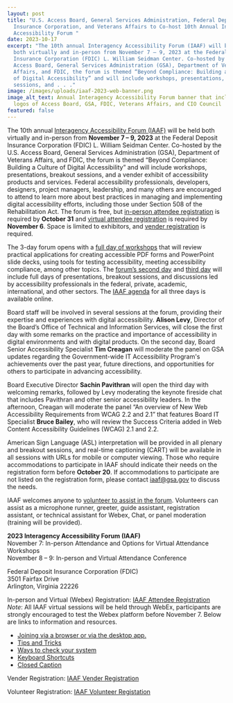 ```yaml
---
layout: post
title: "U.S. Access Board, General Services Administration, Federal Deposit
  Insurance Corporation, and Veterans Affairs to Co-host 10th Annual Interagency
  Accessibility Forum "
date: 2023-10-17
excerpt: "The 10th annual Interagency Accessibility Forum (IAAF) will be held
  both virtually and in-person from November 7 – 9, 2023 at the Federal Deposit
  Insurance Corporation (FDIC) L. William Seidman Center. Co-hosted by the U.S.
  Access Board, General Services Administration (GSA), Department of Veterans
  Affairs, and FDIC, the forum is themed “Beyond Compliance: Building a Culture
  of Digital Accessibility” and will include workshops, presentations, breakout
  sessions, and . . ."
image: /images/uploads/iaaf-2023-web-banner.png
image_alt_text: Annual Interagency Accessibility Forum banner that includes
  logos of Access Board, GSA, FDIC, Veterans Affairs, and CIO Council
featured: false
---
```

The 10th annual [Interagency Accessibility Forum (IAAF)](https://www.section508.gov/iaaf/) will be held both virtually and in-person from **November 7 – 9, 2023** at the Federal Deposit Insurance Corporation (FDIC) L. William Seidman Center. Co-hosted by the U.S. Access Board, General Services Administration (GSA), Department of Veterans Affairs, and FDIC, the forum is themed “Beyond Compliance: Building a Culture of Digital Accessibility” and will include workshops, presentations, breakout sessions, and a vender exhibit of accessibility products and services. Federal accessibility professionals, developers, designers, project managers, leadership, and many others are encouraged to attend to learn more about best practices in managing and implementing digital accessibility efforts, including those under Section 508 of the Rehabilitation Act. The forum is free, but [in-person attendee registration](https://nam10.safelinks.protection.outlook.com/?url=https%3A%2F%2Fweb.cvent.com%2Fevent%2F8bee52ee-a698-4c27-bfbb-38e4f3304c86%2Fsummary%3Frt%3DCIdl4H1qNk6ktXIRfeWy-A&data=05%7C01%7Cbratta%40access-board.gov%7Ce8db64d4acfc4f5d62f808dbcabf30d9%7Cfc6093f5e55e4f93b2cf26d0822201c9%7C0%7C0%7C638326694744218192%7CUnknown%7CTWFpbGZsb3d8eyJWIjoiMC4wLjAwMDAiLCJQIjoiV2luMzIiLCJBTiI6Ik1haWwiLCJXVCI6Mn0%3D%7C3000%7C%7C%7C&sdata=3K6zTtQRjORRr1CC%2FnYv3RsEHrHEFQiesMKE27KspY0%3D&reserved=0) is required by **October 31** and [virtual attendee registration](https://nam10.safelinks.protection.outlook.com/?url=https%3A%2F%2Fweb.cvent.com%2Fevent%2F8bee52ee-a698-4c27-bfbb-38e4f3304c86%2Fsummary%3Frt%3DCIdl4H1qNk6ktXIRfeWy-A&data=05%7C01%7Cbratta%40access-board.gov%7Ce8db64d4acfc4f5d62f808dbcabf30d9%7Cfc6093f5e55e4f93b2cf26d0822201c9%7C0%7C0%7C638326694744218192%7CUnknown%7CTWFpbGZsb3d8eyJWIjoiMC4wLjAwMDAiLCJQIjoiV2luMzIiLCJBTiI6Ik1haWwiLCJXVCI6Mn0%3D%7C3000%7C%7C%7C&sdata=3K6zTtQRjORRr1CC%2FnYv3RsEHrHEFQiesMKE27KspY0%3D&reserved=0) is required by **November 6**. Space is limited to exhibitors, and [vender registration](https://nam10.safelinks.protection.outlook.com/?url=https%3A%2F%2Fweb.cvent.com%2Fevent%2F8bee52ee-a698-4c27-bfbb-38e4f3304c86%2Fsummary%3Frt%3DJr_u5o-wHUaBRGlK1GwBOQ&data=05%7C01%7Cbratta%40access-board.gov%7Ce8db64d4acfc4f5d62f808dbcabf30d9%7Cfc6093f5e55e4f93b2cf26d0822201c9%7C0%7C0%7C638326694744374424%7CUnknown%7CTWFpbGZsb3d8eyJWIjoiMC4wLjAwMDAiLCJQIjoiV2luMzIiLCJBTiI6Ik1haWwiLCJXVCI6Mn0%3D%7C3000%7C%7C%7C&sdata=Tc6VqBP1V5udmCKiVV4BMsk7aV1vq4RBc%2F%2B3ZhIuUUE%3D&reserved=0) is required. 

The 3-day forum opens with a [full day of workshops](https://www.section508.gov/iaaf/archives/agenda-2023/) that will review practical applications for creating accessible PDF forms and PowerPoint slide decks, using tools for testing accessibility, meeting accessibility compliance, among other topics. The [forum’s second day](https://www.section508.gov/iaaf/archives/agenda-2023/#day2) and [third day](https://www.section508.gov/iaaf/archives/agenda-2023/#day3) will include full days of presentations, breakout sessions, and discussions led by accessibility professionals in the federal, private, academic, international, and other sectors. The [IAAF agenda](https://www.section508.gov/iaaf/archives/agenda-2023/) for all three days is available online. 

Board staff will be involved in several sessions at the forum, providing their expertise and experiences with digital accessibility. **Alison Levy**, Director of the Board’s Office of Technical and Information Services, will close the first day with some remarks on the practice and importance of accessibility in digital environments and with digital products. On the second day, Board Senior Accessibility Specialist **Tim Creagan** will moderate the panel on GSA updates regarding the Government-wide IT Accessibility Program's achievements over the past year, future directions, and opportunities for others to participate in advancing accessibility.  

Board Executive Director **Sachin Pavithran** will open the third day with welcoming remarks, followed by Levy moderating the keynote fireside chat that includes Pavithran and other senior accessibility leaders. In the afternoon, Creagan will moderate the panel “An overview of New Web Accessibility Requirements from WCAG 2.2 and 2.1” that features Board IT Specialist **Bruce Bailey**, who will review the Success Criteria added in Web Content Accessibility Guidelines (WCAG) 2.1 and 2.2. 

American Sign Language (ASL) interpretation will be provided in all plenary and breakout sessions, and real-time captioning (CART) will be available in all sessions with URLs for mobile or computer viewing. Those who require accommodations to participate in IAAF should indicate their needs on the registration form before **October 20**. If accommodations to participate are not listed on the registration form, please contact [iaaf@gsa.gov](mailto:iaaf@gsa.gov) to discuss the needs. 

IAAF welcomes anyone to [volunteer to assist in the forum](https://web.cvent.com/event/8bee52ee-a698-4c27-bfbb-38e4f3304c86/summary?rt=oKcyWTKkVEKjj-swXjHVTw). Volunteers can assist as a microphone runner, greeter, guide assistant, registration assistant, or technical assistant for Webex, Chat, or panel moderation (training will be provided). 

**2023 Interagency Accessibility Forum (IAAF)** \
November 7: In-person Attendance and Options for Virtual Attendance Workshops \
November 8 – 9: In-person and Virtual Attendance Conference 

Federal Deposit Insurance Corporation (FDIC) \
3501 Fairfax Drive \
Arlington, Virginia 22226 

In-person and Virtual (Webex) Registration: [IAAF Attendee Registration](https://web.cvent.com/event/8bee52ee-a698-4c27-bfbb-38e4f3304c86/summary?rt=CIdl4H1qNk6ktXIRfeWy-A) \
*Note*: All IAAF virtual sessions will be held through WebEx, participants are strongly encouraged to test the Webex platform before November 7. Below are links to information and resources. 

* [Joining via a browser or via the desktop app.](https://help.webex.com/en-us/article/8l0y08/Join-a-webinar) 
* [Tips and Tricks](https://help.webex.com/en-us/article/nc2bqt1/Tips-and-tricks-for-using-audio-with-Webex-Meetings-Suite) 
* [Ways to check your system](https://help.webex.com/en-us/article/ns63yvy/Check-the-performance-of-your-Webex-meetings) 
* [Keyboard Shortcuts](https://help.webex.com/en-us/article/7wr87q/Webex-App-%7C-Keyboard-navigation-and-shortcuts#reference-template_a0ac691e-a653-4152-9a20-60c8627bd454) 
* [Closed Caption](https://help.webex.com/en-us/article/lzi8h2/Show-or-hide-automated-closed-captions-during-a-Webex-meeting-or-webinar) 

Vender Registration: [IAAF Vender Registration](https://web.cvent.com/event/8bee52ee-a698-4c27-bfbb-38e4f3304c86/summary?rt=Jr_u5o-wHUaBRGlK1GwBOQ)  

Volunteer Registration: [IAAF Volunteer Registation](https://web.cvent.com/event/8bee52ee-a698-4c27-bfbb-38e4f3304c86/summary?rt=oKcyWTKkVEKjj-swXjHVTw)

